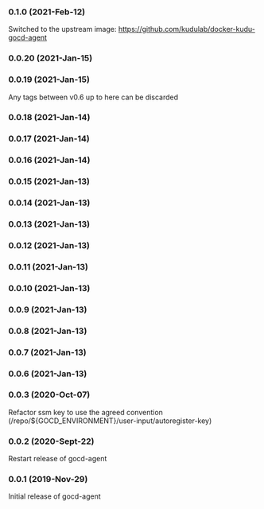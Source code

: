 ### 0.1.0 (2021-Feb-12)
Switched to the upstream image: https://github.com/kudulab/docker-kudu-gocd-agent
### 0.0.20 (2021-Jan-15)

### 0.0.19 (2021-Jan-15)
Any tags between v0.6 up to here can be discarded
### 0.0.18 (2021-Jan-14)

### 0.0.17 (2021-Jan-14)

### 0.0.16 (2021-Jan-14)

### 0.0.15 (2021-Jan-13)

### 0.0.14 (2021-Jan-13)

### 0.0.13 (2021-Jan-13)

### 0.0.12 (2021-Jan-13)

### 0.0.11 (2021-Jan-13)

### 0.0.10 (2021-Jan-13)

### 0.0.9 (2021-Jan-13)

### 0.0.8 (2021-Jan-13)

### 0.0.7 (2021-Jan-13)

### 0.0.6 (2021-Jan-13)

### 0.0.3 (2020-Oct-07)

Refactor ssm key to use the agreed convention (/repo/${GOCD_ENVIRONMENT}/user-input/autoregister-key)

### 0.0.2 (2020-Sept-22)

Restart release of gocd-agent

### 0.0.1 (2019-Nov-29)

Initial release of gocd-agent
